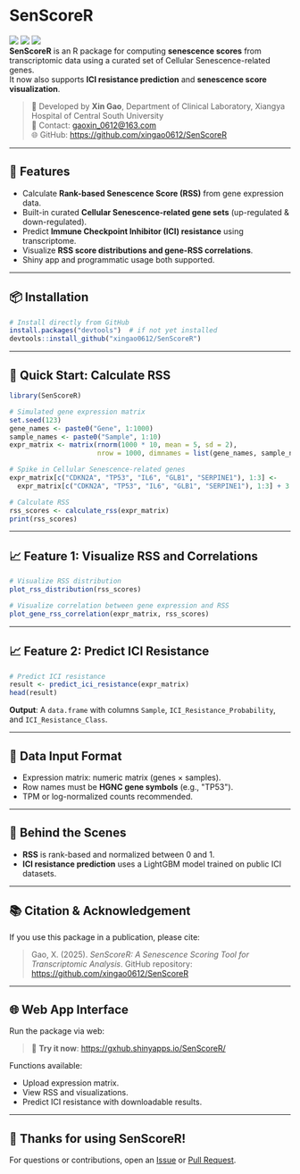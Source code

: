 # SenScoreR
![](https://img.shields.io/badge/source%20code-support-blue) ![](https://img.shields.io/badge/R-package-green) ![](https://img.shields.io/badge/Version-0.1.1-yellow)<br>
**SenScoreR** is an R package for computing **senescence scores** from transcriptomic data using a curated set of Cellular Senescence-related genes.  
It now also supports **ICI resistance prediction** and **senescence score visualization**.

> 🔬 Developed by **Xin Gao**, Department of Clinical Laboratory, Xiangya Hospital of Central South University  
> 📧 Contact: gaoxin_0612@163.com  
> 🌐 GitHub: https://github.com/xingao0612/SenScoreR  

---

## 🚀 Features

- Calculate **Rank-based Senescence Score (RSS)** from gene expression data.
- Built-in curated **Cellular Senescence-related gene sets** (up-regulated & down-regulated).
- Predict **Immune Checkpoint Inhibitor (ICI) resistance** using transcriptome.
- Visualize **RSS score distributions and gene-RSS correlations**.
- Shiny app and programmatic usage both supported.

---

## 📦 Installation

```r
# Install directly from GitHub
install.packages("devtools")  # if not yet installed
devtools::install_github("xingao0612/SenScoreR")
```

---

## 🧪 Quick Start: Calculate RSS

```r
library(SenScoreR)

# Simulated gene expression matrix
set.seed(123)
gene_names <- paste0("Gene", 1:1000)
sample_names <- paste0("Sample", 1:10)
expr_matrix <- matrix(rnorm(1000 * 10, mean = 5, sd = 2),
                      nrow = 1000, dimnames = list(gene_names, sample_names))

# Spike in Cellular Senescence-related genes
expr_matrix[c("CDKN2A", "TP53", "IL6", "GLB1", "SERPINE1"), 1:3] <- 
  expr_matrix[c("CDKN2A", "TP53", "IL6", "GLB1", "SERPINE1"), 1:3] + 3

# Calculate RSS
rss_scores <- calculate_rss(expr_matrix)
print(rss_scores)
```

---

## 📈 Feature 1: Visualize RSS and Correlations

```r
# Visualize RSS distribution
plot_rss_distribution(rss_scores)

# Visualize correlation between gene expression and RSS
plot_gene_rss_correlation(expr_matrix, rss_scores)
```

---

## 📈 Feature 2: Predict ICI Resistance

```r
# Predict ICI resistance
result <- predict_ici_resistance(expr_matrix)
head(result)
```

**Output**: A `data.frame` with columns `Sample`, `ICI_Resistance_Probability`, and `ICI_Resistance_Class`.

---

## 📁 Data Input Format

- Expression matrix: numeric matrix (genes × samples).
- Row names must be **HGNC gene symbols** (e.g., "TP53").
- TPM or log-normalized counts recommended.

---

## 🧠 Behind the Scenes

- **RSS** is rank-based and normalized between 0 and 1.
- **ICI resistance prediction** uses a LightGBM model trained on public ICI datasets.

---

## 📚 Citation & Acknowledgement

If you use this package in a publication, please cite:

> Gao, X. (2025). *SenScoreR: A Senescence Scoring Tool for Transcriptomic Analysis*. GitHub repository: https://github.com/xingao0612/SenScoreR

---

## 🌐 Web App Interface

Run the package via web:

> 🧪 **Try it now**: https://gxhub.shinyapps.io/SenScoreR/

Functions available:

- Upload expression matrix.
- View RSS and visualizations.
- Predict ICI resistance with downloadable results.

---

## 🙏 Thanks for using **SenScoreR**!

For questions or contributions, open an [Issue](https://github.com/xingao0612/SenScoreR/issues) or [Pull Request](https://github.com/xingao0612/SenScoreR/pulls).
